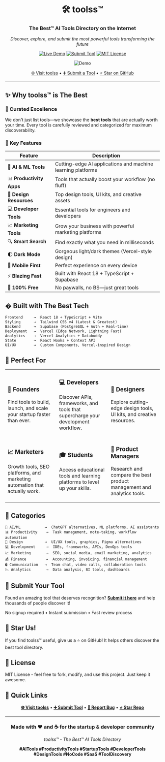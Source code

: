 <div align="center">

# 🛠️ toolss™

### **The Best™ AI Tools Directory on the Internet**

*Discover, explore, and submit the most powerful tools transforming the future*

[![Live Demo](https://img.shields.io/badge/🚀_Live_Demo-toolss-black?style=for-the-badge)](https://toolss-eight.vercel.app)
[![Submit Tool](https://img.shields.io/badge/➕_Submit_Tool-Contribute-blue?style=for-the-badge)](https://toolss-eight.vercel.app/submit)
[![MIT License](https://img.shields.io/badge/License-MIT-green?style=for-the-badge)](LICENSE)

![Demo](demo.gif)

[🌐 Visit toolss](https://toolss-eight.vercel.app) • [➕ Submit a Tool](https://toolss-eight.vercel.app/submit) • [⭐ Star on GitHub](https://github.com/GithubAnant/toolss)

</div>

---

## ✨ Why toolss™ is The Best

### 🎯 **Curated Excellence**
We don't just list tools—we showcase the **best tools** that are actually worth your time. Every tool is carefully reviewed and categorized for maximum discoverability.

### 🚀 **Key Features**

| Feature | Description |
|---------|-------------|
| 🤖 **AI & ML Tools** | Cutting-edge AI applications and machine learning platforms |
| 📊 **Productivity Apps** | Tools that actually boost your workflow (no fluff) |
| 🎨 **Design Resources** | Top design tools, UI kits, and creative assets |
| 💻 **Developer Tools** | Essential tools for engineers and developers |
| 📈 **Marketing Tools** | Grow your business with powerful marketing platforms |
| 🔍 **Smart Search** | Find exactly what you need in milliseconds |
| 🌓 **Dark Mode** | Gorgeous light/dark themes (Vercel-style design) |
| 📱 **Mobile First** | Perfect experience on every device |
| ⚡ **Blazing Fast** | Built with React 18 + TypeScript + Supabase |
| 🎁 **100% Free** | No paywalls, no BS—just great tools |

## �️ Built with The Best Tech

```2
Frontend     →  React 18 + TypeScript + Vite
Styling      →  Tailwind CSS v4 (Latest & Greatest)
Backend      →  Supabase (PostgreSQL + Auth + Real-time)
Deployment   →  Vercel (Edge Network, Lightning Fast)
Analytics    →  Vercel Analytics + Databuddy
State        →  React Hooks + Context API
UI/UX        →  Custom Components, Vercel-inspired Design
```

## 🎯 Perfect For

<table>
<tr>
<td width="33%">

### 🚀 **Founders**
Find tools to build, launch, and scale your startup faster than ever.

</td>
<td width="33%">

### 💻 **Developers**
Discover APIs, frameworks, and tools that supercharge your development workflow.

</td>
<td width="33%">

### 🎨 **Designers**
Explore cutting-edge design tools, UI kits, and creative resources.

</td>
</tr>
<tr>
<td width="33%">

### 📈 **Marketers**
Growth tools, SEO platforms, and marketing automation that actually work.

</td>
<td width="33%">

### 🎓 **Students**
Access educational tools and learning platforms to level up your skills.

</td>
<td width="33%">

### 💼 **Product Managers**
Research and compare the best product management and analytics tools.

</td>
</tr>
</table>

## 📂 Categories

```
🤖 AI/ML           →  ChatGPT alternatives, ML platforms, AI assistants
📊 Productivity    →  Task management, note-taking, workflow automation
🎨 Design          →  UI/UX tools, graphics, Figma alternatives
💻 Development     →  IDEs, frameworks, APIs, DevOps tools
📈 Marketing       →  SEO, social media, email marketing, analytics
💰 Finance         →  Accounting, invoicing, financial management
�️ Communication   →  Team chat, video calls, collaboration tools
📉 Analytics       →  Data analysis, BI tools, dashboards
```

## 🎁 Submit Your Tool

Found an amazing tool that deserves recognition? **[Submit it here](https://toolss-eight.vercel.app/submit)** and help thousands of people discover it!

No signup required • Instant submission • Fast review process

## 🌟 Star Us!

If you find toolss™ useful, give us a ⭐ on GitHub! It helps others discover the best tool directory.

## 📄 License

MIT License - feel free to fork, modify, and use this project. Just keep it awesome.

## 🔗 Quick Links

<div align="center">

**[🌐 Visit toolss](https://toolss-eight.vercel.app)** • **[➕ Submit Tool](https://toolss-eight.vercel.app/submit)** • **[🐛 Report Bug](https://github.com/GithubAnant/toolss/issues)** • **[⭐ Star Repo](https://github.com/GithubAnant/toolss)**

</div>

---

<div align="center">

### Made with ❤️ and ☕ for the startup & developer community

*toolss™ - The Best™ AI Tools Directory*

**#AITools #ProductivityTools #StartupTools #DeveloperTools #DesignTools #NoCode #SaaS #ToolDiscovery**

</div>